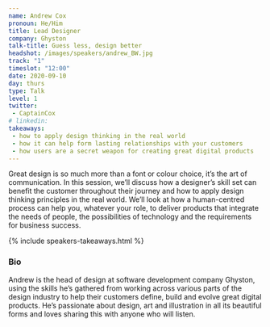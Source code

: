 ```yaml
---
name: Andrew Cox
pronoun: He/Him
title: Lead Designer 
company: Ghyston
talk-title: Guess less, design better
headshot: /images/speakers/andrew_BW.jpg
track: "1"
timeslot: "12:00"
date: 2020-09-10
day: thurs
type: Talk
level: 1
twitter:
 - CaptainCox
# linkedin: 
takeaways:
 - how to apply design thinking in the real world
 - how it can help form lasting relationships with your customers
 - how users are a secret weapon for creating great digital products
---
```


<p>Great design is so much more than a font or colour choice, it’s the art of communication. In this session, we’ll discuss how a designer’s skill set can benefit the customer throughout their journey and how to apply design thinking principles in the real world. We’ll look at how a human-centred process can help you, whatever your role, to deliver products that integrate the needs of people, the possibilities of technology and the requirements for business success.</p>

{% include speakers-takeaways.html %}

<h3>Bio</h3>
<p>Andrew is the head of design at software development company Ghyston, using the skills he’s gathered from working across various parts of the design industry to help their customers define, build and evolve great digital products. He’s passionate about design, art and illustration in all its beautiful forms and loves sharing this with anyone who will listen.</p>